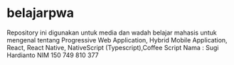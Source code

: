 # belajarpwa
Repository ini digunakan untuk media dan wadah belajar mahasis untuk mengenal tentang Progressive Web Application, Hybrid Mobile Application, React, React Native, NativeScript (Typescript),Coffee Script
Nama : Sugi Hardianto NIM 150 749 810 377
